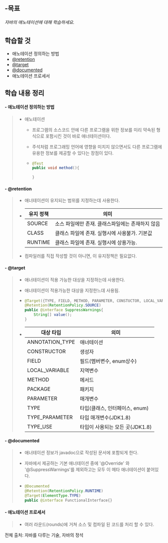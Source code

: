 ## -목표

###### 자바의 애노테이션에 대해 학습하세요.



## 학습할 것

- 애노테이션 정의하는 방법
- [@retention](https://github.com/retention)
- [@target](https://github.com/target)
- [@documented](https://github.com/documented)
- 애노테이션 프로세서



## 학습 내용 정리

#### - 애노테이션 정의하는 방법

> * 애노테이션
>
>   * 프로그램의 소스코드 안에 다른 프로그램을 위한 정보를 미리 약속된 형식으로 포함시킨 것이 바로 애너테이션이다.
>
>   * 주석처럼 프로그래밍 언어에 영향을 미치지 않으면서도 다른 프로그램에 유용한 정보를 제공할 수 있다는 장점이 있다.
>
>   * ```java
>     @Test
>     public void method(){
>         
>     }
>     ```

#### - @retention

> * 애너테이션이 유지되는 범위를 지정하는데 사용한다.
>
> * | 유지 정책 | 의미                                             |
>   | --------- | ------------------------------------------------ |
>   | SOURCE    | 소스 파일에만 존재. 클래스파일에는 존재하지 않음 |
>   | CLASS     | 클래스 파일에 존재. 실행시에 사용불가. 기본값    |
>   | RUNTIME   | 클래스 파일에 존재. 실행시에 상용가능.           |
>
> * 컴파일러를 직접 작성할 것이 아니면, 이 유지정책은 필요없다.

#### - @target

> * 애너테이션이 적용 가능한 대상을 지정하는데 사용한다.
>
> * 애너테이션이 적용가능한 대상을 지정한느데 사용됨.
>
> * ```java
>   @Target({TYPE, FIELD, METHOD, PARAMETER, CONSTUCTOR, LOCAL_VARIABLE})
>   @Retention(RetentionPolicy.SOURCE)
>   public @interface SuppressWarnings{
>       String[] value();
>   }
>   ```
>
> * | 대상 타입       | 의미                            |
>   | --------------- | ------------------------------- |
>   | ANNOTATION_TYPE | 애너테이션                      |
>   | CONSTRUCTOR     | 생성자                          |
>   | FIELD           | 필드(멤버변수, enum상수)        |
>   | LOCAL_VARIABLE  | 지역변수                        |
>   | METHOD          | 메서드                          |
>   | PACKAGE         | 패키지                          |
>   | PARAMETER       | 매개변수                        |
>   | TYPE            | 타입(클래스, 인터페이스, enum)  |
>   | TYPE_PARAMETER  | 타입 매개변수(JDK1.8)           |
>   | TYPE_USE        | 타입이 사용되는 모든 곳(JDK1.8) |

#### - @documented

> * 애너테이션 정보가 javadoc으로 작성된 문서에 포함되게 한다.
>
> * 자바에서 제공하는 기본 애너테이션 중에 '@Override' 와 '@SuppressWarnings'를 제외하고는 모두 이 메타 애너테이션이 붙어있다.
>
> * ```java
>   @Documented
>   @Retention(RetentionPolicy.RUNTIME)
>   @Target(ElementType.TYPE)
>   public @interface FunctionalInterface{}
>   ```

#### - 애노테이션 프로세서

> * 여러 라운드(rounds)에 거쳐 소스 및 컴파일 된 코드를 처리 할 수 있다.



전체 출처: 자바를 다루는 기술, 자바의 정석

